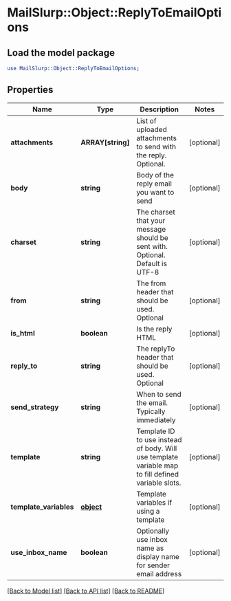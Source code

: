 # MailSlurp::Object::ReplyToEmailOptions

## Load the model package
```perl
use MailSlurp::Object::ReplyToEmailOptions;
```

## Properties
Name | Type | Description | Notes
------------ | ------------- | ------------- | -------------
**attachments** | **ARRAY[string]** | List of uploaded attachments to send with the reply. Optional. | [optional] 
**body** | **string** | Body of the reply email you want to send | [optional] 
**charset** | **string** | The charset that your message should be sent with. Optional. Default is UTF-8 | [optional] 
**from** | **string** | The from header that should be used. Optional | [optional] 
**is_html** | **boolean** | Is the reply HTML | [optional] 
**reply_to** | **string** | The replyTo header that should be used. Optional | [optional] 
**send_strategy** | **string** | When to send the email. Typically immediately | [optional] 
**template** | **string** | Template ID to use instead of body. Will use template variable map to fill defined variable slots. | [optional] 
**template_variables** | [**object**]() | Template variables if using a template | [optional] 
**use_inbox_name** | **boolean** | Optionally use inbox name as display name for sender email address | [optional] 

[[Back to Model list]](../README#documentation-for-models) [[Back to API list]](../README#documentation-for-api-endpoints) [[Back to README]](../README)


